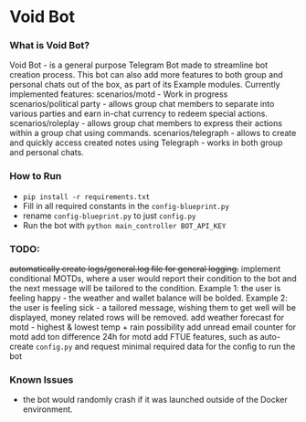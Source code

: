 # Void Bot

### What is Void Bot?
Void Bot - is a general purpose Telegram Bot made to streamline bot creation process.
This bot can also add more features to both group and personal chats out of the box, as part of its Example modules.
Currently implemented features:
scenarios/motd - Work in progress
scenarios/political party - allows group chat members to separate into various parties and earn in-chat currency to redeem special actions.
scenarios/roleplay - allows group chat members to express their actions within a group chat using commands.
scenarios/telegraph - allows to create and quickly access created notes using Telegraph - works in both group and personal chats.


### How to Run
- ```pip install -r requirements.txt ```
- Fill in all required constants in the ``config-blueprint.py``
- rename ``config-blueprint.py`` to just ``config.py``
- Run the bot with ``python main_controller BOT_API_KEY``

### TODO:
~~automatically create logs/general.log file for general logging.~~
implement conditional MOTDs, where a user would report their condition to the bot and the next message will be tailored to the condition. Example 1: the user is feeling happy - the weather and wallet balance will be bolded. Example 2: the user is feeling sick - a tailored message, wishing them to get well will be displayed, money related rows will be removed.
add weather forecast for motd - highest & lowest temp + rain possibility
add unread email counter for motd
add ton difference 24h for motd
add FTUE features, such as auto-create ``config.py`` and request minimal required data for the config to run the bot

### Known Issues
- the bot would randomly crash if it was launched outside of the Docker environment.